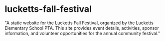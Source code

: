 # lucketts-fall-festival
"A static website for the Lucketts Fall Festival, organized by the Lucketts Elementary School PTA. This site provides event details, activities, sponsor information, and volunteer opportunities for the annual community festival."
